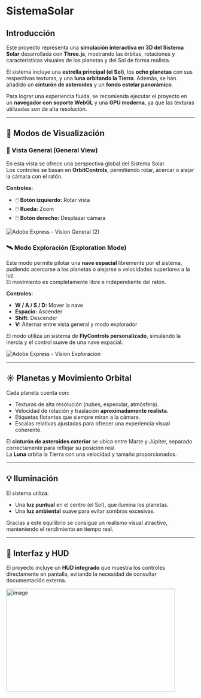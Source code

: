 # SistemaSolar

## Introducción
Este proyecto representa una **simulación interactiva en 3D del Sistema Solar** desarrollada con **Three.js**, mostrando las órbitas, rotaciones y características visuales de los planetas y del Sol de forma realista.

El sistema incluye una **estrella principal (el Sol)**, los **ocho planetas** con sus respectivas texturas, y una **luna orbitando la Tierra**. Además, se han añadido un **cinturón de asteroides** y un **fondo estelar panorámico**.

Para lograr una experiencia fluida, se recomienda ejecutar el proyecto en un **navegador con soporte WebGL** y una **GPU moderna**, ya que las texturas utilizadas son de alta resolución.

---

## 🚀 Modos de Visualización

### 🔭 Vista General (General View)
En esta vista se ofrece una perspectiva global del Sistema Solar.  
Los controles se basan en **OrbitControls**, permitiendo rotar, acercar o alejar la cámara con el ratón.

**Controles:**
- 🖱️ **Botón izquierdo:** Rotar vista  
- 🖱️ **Rueda:** Zoom  
- 🖱️ **Botón derecho:** Desplazar cámara  


![Adobe Express - Vision General (2)](https://github.com/user-attachments/assets/697983bb-2bcd-4e52-b180-3af34a964cef)


### 🛰️ Modo Exploración (Exploration Mode)
Este modo permite pilotar una **nave espacial** libremente por el sistema, pudiendo acercarse a los planetas o alejarse a velocidades superiores a la luz.  
El movimiento es completamente libre e independiente del ratón.

**Controles:**
- **W / A / S / D:** Mover la nave  
- **Espacio:** Ascender  
- **Shift:** Descender  
- **V:** Alternar entre vista general y modo explorador  

El modo utiliza un sistema de **FlyControls personalizado**, simulando la inercia y el control suave de una nave espacial.


![Adobe Express - Vision Exploracion](https://github.com/user-attachments/assets/28eb083d-12c9-4735-8d51-40e4f4857ec5)


---

## ☀️ Planetas y Movimiento Orbital
Cada planeta cuenta con:
- Texturas de alta resolución (nubes, especular, atmósfera).  
- Velocidad de rotación y traslación **aproximadamente realista**.  
- Etiquetas flotantes que siempre miran a la cámara.  
- Escalas relativas ajustadas para ofrecer una experiencia visual coherente.  

El **cinturón de asteroides exterior** se ubica entre Marte y Júpiter, separado correctamente para reflejar su posición real.  
La **Luna** orbita la Tierra con una velocidad y tamaño proporcionados.

---

## 💡 Iluminación
El sistema utiliza:
- Una **luz puntual** en el centro (el Sol), que ilumina los planetas.  
- Una **luz ambiental** suave para evitar sombras excesivas.  

Gracias a este equilibrio se consigue un realismo visual atractivo, manteniendo el rendimiento en tiempo real.

---

## 🧭 Interfaz y HUD
El proyecto incluye un **HUD integrado** que muestra los controles directamente en pantalla, evitando la necesidad de consultar documentación externa.

<img width="451" height="275" alt="image" src="https://github.com/user-attachments/assets/7a093236-d218-4b79-ba66-8bf897141793" />

